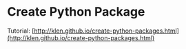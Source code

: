 # Create Python Package

Tutorial: [http://klen.github.io/create-python-packages.html](http://klen.github.io/create-python-packages.html)

